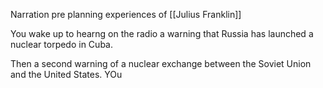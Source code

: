 Narration pre planning experiences of [[Julius Franklin]]

You wake up to hearng on the radio a warning that Russia has launched a nuclear torpedo in Cuba. 

Then a second warning of a nuclear exchange between the Soviet Union and the United States. 
 YOu 